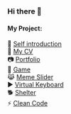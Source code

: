 ### Hi there 👋

<!--
**ZmitserFurmanau/ZmitserFurmanau** is a ✨ _special_ ✨ repository because its `README.md` (this file) appears on your GitHub profile.

Here are some ideas to get you started:

- 🔭 I’m currently working on ...
- 🌱 I’m currently learning ...
- 👯 I’m looking to collaborate on ...
- 🤔 I’m looking for help with ...
- 💬 Ask me about ...
- 📫 How to reach me: ...
- 😄 Pronouns: ...
- ⚡ Fun fact: ...
-->
#### My Project:  
:movie_camera: [Self introduction](https://youtu.be/4UEt8H8ukA0)  
:ocean: [My CV](https://zmitserfurmanau.github.io/rsschool-cv/)  
:camera: [Portfolio](https://rolling-scopes-school.github.io/zmitserfurmanau-JSFEPRESCHOOL/portfolio/)  
:book: [Game](https://rolling-scopes-school.github.io/zmitserfurmanau-JSFEPRESCHOOL/game/)  
:joy_cat: [Meme Slider](https://zmitserfurmanau.github.io/cssMemSlider/cssMemSlider/)  
:arrow_forward: [Virtual Keyboard](https://zmitserfurmanau.github.io/virtual-keyboard/src/)  
:dog2: [Shelter](https://rolling-scopes-school.github.io/zmitserfurmanau-JSFE2022Q1/shelter/pages/main/)  
⚡ [Clean Code](https://zmitserfurmanau.github.io/clean-code-s1e1/)
